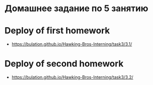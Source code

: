 # Домашнее задание по 5 занятию

# Deploy of first homework
- https://bulation.github.io/Hawking-Bros-Interning/task3/3.1/
# Deploy of second homework
- https://bulation.github.io/Hawking-Bros-Interning/task3/3.2/